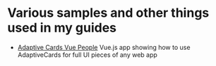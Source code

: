 # Various samples and other things used in my guides

* [Adaptive Cards Vue People](https://github.com/DeeJayTC/samplesAndGuides/tree/master/AdaptiveCardsVuePeople)
Vue.js app showing how to use AdaptiveCards for full UI pieces of any web app

